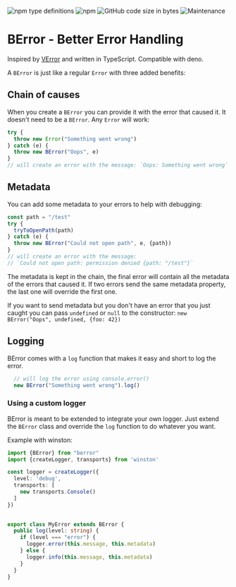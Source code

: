 ![npm type definitions](https://img.shields.io/npm/types/berror)
![npm](https://img.shields.io/npm/v/berror)
![GitHub code size in bytes](https://img.shields.io/github/languages/code-size/baptistemarchand/berror)
![Maintenance](https://img.shields.io/maintenance/yes/2020)

# BError - Better Error Handling

Inspired by [VError](https://github.com/joyent/node-verror) and written in TypeScript. Compatible with deno. 

A `BError` is just like a regular `Error` with three added benefits:

## Chain of causes
When you create a `BError` you can provide it with the error that caused it.
It doesn't need to be a `BError`. Any `Error` will work:
```typescript
try {
  throw new Error("Something went wrong")
} catch (e) {
  throw new BError("Oops", e)
}
// will create an error with the message: `Oops: Something went wrong`
```

## Metadata
You can add some metadata to your errors to help with debugging:
```typescript
const path = "/test"
try {
  tryToOpenPath(path)
} catch (e) {
  throw new BError("Could not open path", e, {path})
}
// will create an error with the message:
// `Could not open path: permission denied {path: "/test"}`
```
The metadata is kept in the chain,
the final error will contain all the metadata of the errors that caused it.
If two errors send the same metadata property, the last one will override the first one.

If you want to send metadata but you don't have an error that you just caught you can
pass `undefined` or `null` to the constructor: `new BError("Oops", undefined, {foo: 42})`

## Logging
BError comes with a `log` function that makes it easy and short to log the error.
```typescript
  // will log the error using console.error()
  new BError("Something went wrong").log()
```

### Using a custom logger
BError is meant to be extended to integrate your own logger.
Just extend the `BError` class and override the `log` function to do whatever you want.

Example with winston:

```typescript
import {BError} from "berror"
import {createLogger, transports} from 'winston'

const logger = createLogger({
  level: 'debug',
  transports: [
    new transports.Console()
  ]
})
  

export class MyError extends BError {
  public log(level: string) {
    if (level === "error") {
      logger.error(this.message, this.metadata)
    } else {
      logger.info(this.message, this.metadata)
    }
  }
}
``` 